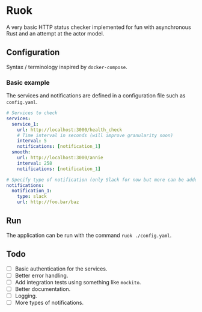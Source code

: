 # Ruok

A very basic HTTP status checker implemented for fun with asynchronous Rust and
an attempt at the actor model.

## Configuration

Syntax / terminology inspired by `docker-compose`.

### Basic example

The services and notifications are defined in a configuration file such as
`config.yaml`.

```yaml
# Services to check
services:
  service_1:
    url: http://localhost:3000/health_check
    # Time interval in seconds (will improve granularity soon)
    interval: 5
    notifications: [notification_1]
  smooth:
    url: http://localhost:3000/annie
    interval: 258
    notifications: [notification_1]

# Specify type of notification (only Slack for now but more can be added)
notifications:
  notification_1:
    type: slack
    url: http://foo.bar/baz
```

## Run

The application can be run with the command `ruok ./config.yaml`.

## Todo

- [ ] Basic authentication for the services.
- [ ] Better error handling.
- [ ] Add integration tests using something like `mockito`.
- [ ] Better documentation.
- [ ] Logging.
- [ ] More types of notifications.
